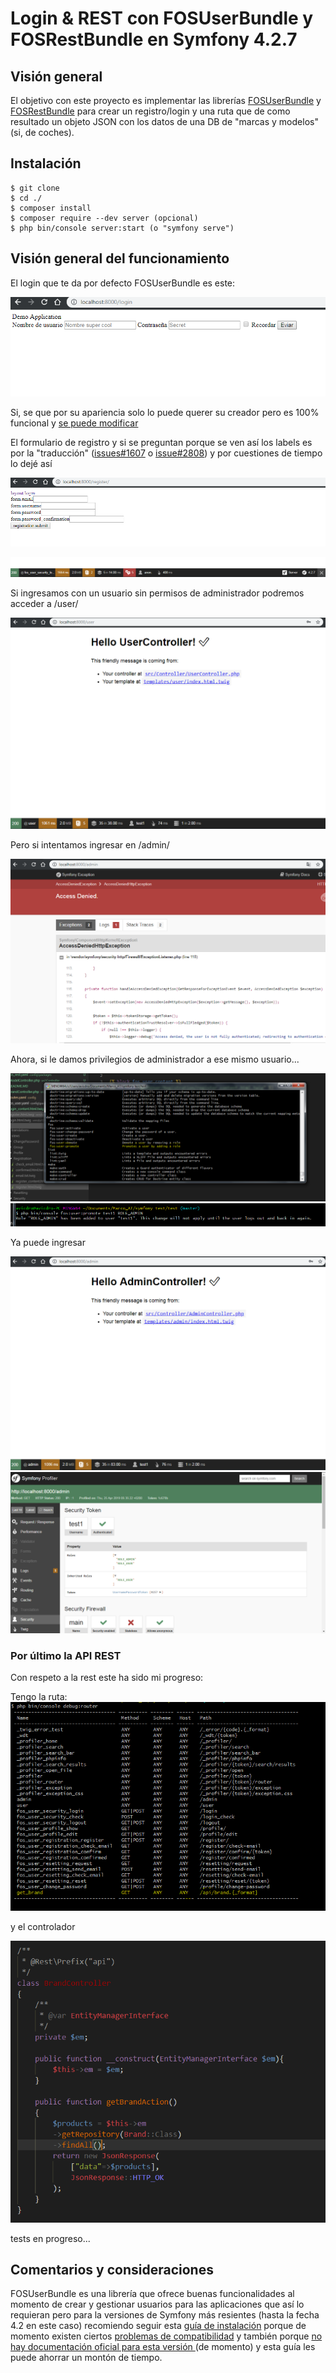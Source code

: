 # Login & REST con FOSUserBundle y FOSRestBundle en Symfony 4.2.7

  

## Visión general
El objetivo con este proyecto es implementar las librerías [FOSUserBundle](https://github.com/FriendsOfSymfony/FOSUserBundle) y [FOSRestBundle](https://github.com/FriendsOfSymfony/FOSRestBundle) para crear un registro/login y una ruta que de como resultado un objeto JSON con los datos de una DB de "marcas y modelos" (si, de coches).
## Instalación 
```
$ git clone 
$ cd ./
$ composer install
$ composer require --dev server (opcional)
$ php bin/console server:start (o "symfony serve")
```
## Visión general del funcionamiento
El login que te da por defecto FOSUserBundle es este:

![cap](Captura.PNG)

Si, se que por su apariencia solo lo puede querer su creador pero es 100% funcional y  [se puede modificar](https://github.com/FriendsOfSymfony/FOSUserBundle/issues/2783) 

El formulario de registro y si se preguntan porque se ven así los labels es por la "traducción" ([issues#1607](https://github.com/FriendsOfSymfony/FOSUserBundle/issues/1607) o [issue#2808](https://github.com/FriendsOfSymfony/FOSUserBundle/issues/2808)) y por cuestiones de tiempo lo dejé así

![cap](Captura1.PNG)

![cap2](Captura2.PNG)

Si ingresamos con un usuario sin permisos de administrador podremos acceder a /user/

![cap](Captura3.PNG)

Pero si intentamos ingresar en /admin/

![cap](Captura4.PNG)

Ahora, si le damos privilegios de administrador a ese mismo usuario...

![cap](Captura5.PNG)
![cap](Captura6.PNG)

Ya puede ingresar

![cap](Captura7.PNG)
![cap](Captura8.PNG)

### Por último la API REST

Con respeto a la rest este ha sido mi progreso:

Tengo la ruta:
![cap](Captura9.PNG)

y el controlador

![cap](Captura10.PNG)

tests en progreso...

## Comentarios y consideraciones

FOSUserBundle es una librería que ofrece buenas funcionalidades al momento de crear y gestionar usuarios para las aplicaciones que así lo requieran pero para la versiones de Symfony más resientes (hasta la fecha 4.2 en este caso) recomiendo seguir esta  [guía de instalación](https://vfac.fr/blog/how-install-fosuserbundle-with-symfony-4) porque de momento existen ciertos [ problemas de compatibilidad](https://github.com/FriendsOfSymfony/FOSUserBundle/pull/2883) y  también porque  [no hay documentación oficial para esta versión ](https://github.com/FriendsOfSymfony/FOSUserBundle/issues/2861) (de momento)  y esta guía les puede ahorrar un montón de tiempo.
